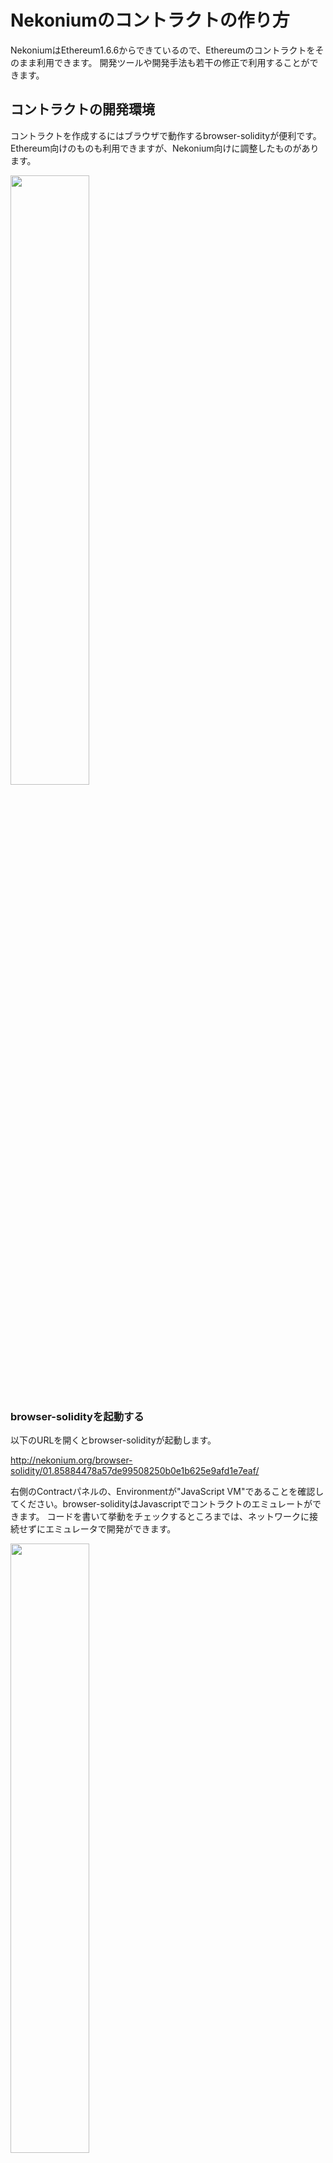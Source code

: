 # Nekoniumのコントラクトの作り方

NekoniumはEthereum1.6.6からできているので、Ethereumのコントラクトをそのまま利用できます。
開発ツールや開発手法も若干の修正で利用することができます。


## コントラクトの開発環境

コントラクトを作成するにはブラウザで動作するbrowser-solidityが便利です。
Ethereum向けのものも利用できますが、Nekonium向けに調整したものがあります。

<img width="50%" src="https://raw.githubusercontent.com/nekonium/nekonium.github.io/master/browser-solidity/img/1.png"/>


### browser-solidityを起動する

以下のURLを開くとbrowser-solidityが起動します。

<a href="http://nekonium.org/browser-solidity/01.85884478a57de99508250b0e1b625e9afd1e7eaf/">http://nekonium.org/browser-solidity/01.85884478a57de99508250b0e1b625e9afd1e7eaf/</a>

右側のContractパネルの、Environmentが"JavaScript VM"であることを確認してください。browser-solidityはJavascriptでコントラクトのエミュレートができます。
コードを書いて挙動をチェックするところまでは、ネットワークに接続せずにエミュレータで開発ができます。


<img width="50%" src="https://raw.githubusercontent.com/nekonium/nekonium.github.io/master/browser-solidity/img/2.png"/>



Accountには利用可能なユーザアカウントアドレスと、その残高が表示されます。JavaScript VMはエミュレータなので使い放題です。
Gas limitとValueはよくわかりません。


### とりあえず何かを実装してみる

起動時点ではエディタにballot.solというサンプルがあります。よくわからないので×ボタンで閉じます。

<img src="https://raw.githubusercontent.com/nekonium/nekonium.github.io/master/browser-solidity/img/3.png"/>


代わりに<a href="https://book.ethereum-jp.net/first_use/contract.html">Ethereum入門</a>にある簡単なコントラクトを使いましょう。

左上の＋ボタンで新しいファイルを追加して、次のコードを入力します。

<img src="https://raw.githubusercontent.com/nekonium/nekonium.github.io/master/browser-solidity/img/4.png"/>

このコードはstoredDataに整数値を格納したり読み出したりできるコードです。

```
contract SingleNumRegister {
    uint storedData;
    function set(uint x) {
        storedData = x;
    }
    function get() constant returns (uint retVal) {
    return storedData;
    }
}
```

### ファイルの保存

編集中のファイルはコピペするなどして保存してください。どこに保存されているのかはよくわかりません。
Browser-Soldityのマニュアルに何かヒントがあるかもしれません。



### VMで実行してみる

ソースコードができたらコンパイルです。Createボタンを押します。
ちょっとだけ警告ができますが大体よさそうです。

<img src="https://raw.githubusercontent.com/nekonium/nekonium.github.io/master/browser-solidity/img/5.png"/>


よく見るとget関数とset関数がありますね。set関数に値を入力してボタンをクリック後、getボタンを押すとget関数の返す値が変わるのが確認できました。

<img src="https://raw.githubusercontent.com/nekonium/nekonium.github.io/master/browser-solidity/img/6.png"/>

また、Contract detailsをクリックするといろいろなことがわかります。


## テスト環境で試してみる

コントラクトができたら、Nekoniumのプライベートネットを構築してテストしましょう。


### プライベートネットの準備

Windowsでの作業例です。ほかのOSではそれなりに読み替えてください。
作業用のフォルダを作り、gnekoniumをコピーして、テキストファイルを２つ作成します。

<b>genesis_private.json</b>
```
{
  "config": {
        "chainId": 2,
        "homesteadBlock": 0,
        "eip150Block": 0,
        "eip155Block": 100,
        "eip158Block": 100
  },
  "coinbase"   : "0x0000000000000000000000000000000000000000",
  "difficulty" : "0x200",
  "extraData"  : "",
  "gasLimit"   : "0x2fefd8",
  "nonce"      : "0x0000000000000042",
  "mixhash"    : "0x0000000000000000000000000000000000000000000000000000000000000000",
  "parentHash" : "0x0000000000000000000000000000000000000000000000000000000000000000",
  "timestamp"  : "0x00",
  "alloc":{
  }
}
```

<b>start_private.bat</b>
```
gnekonium --networkid "10" --rpc --rpcaddr "localhost"  --rpccorsdomain "*" --nodiscover --datadir "./privatenet" console
```

ここまでで、作業ディレクトリには３個のファイルがあるはずです。(privatenetディレクトリは作らなくてもかまいません。)

<img src="https://raw.githubusercontent.com/nekonium/nekonium.github.io/master/browser-solidity/img/7.png"/>


### ジェネシスブロックの作成

プライベートネットのジェネシスブロックを作成します。
ファイルのあるディレクトリで、コマンドラインから次のように実行します。

```
$gnekonium --datadir ./privatenet init ./genesis_private.json
```

ログが流れてプライベートネットのデータがprivatenetフォルダに生成されます。

<img src="https://raw.githubusercontent.com/nekonium/nekonium.github.io/master/browser-solidity/img/10.png"/>


### プライベートネットの起動

ファイルのあるディレクトリで、コマンドラインからバッチファイルでプライベートネットを起動します。

<img src="https://raw.githubusercontent.com/nekonium/nekonium.github.io/master/browser-solidity/img/8.png"/>


gnekoniumが起動したら、テスト用のユーザーアカウントの作成して、アカウントのアンロックしておきます。

```
> personal.newAccount("passwd")
I"N0FxO3 d5f5[00479-02d7c|21c38:c2b7f:85930]b 9Nfe8w2 ew7a0lbl5ect0 6acpep6ecaerfe2d"
  >                  url=keystore://D:\\新しいフォ??… status=Locked
> personal.unlockAccount(eth.accounts[0])
Unlock account 0x3d5f50490dc2c8cbf890b9f82e70b5c06ce6cef2
Passphrase: ("passwd"と入力)
true
>
```

ここでは、0x3d5f50490dc2c8cbf890b9f82e70b5c06ce6cef2というアカウントを新規で作成し、アンロックしています。


### gnekoniumに接続する

browser-solidityのEnvironmentから、Web3 Providerを選択してください。

問い合わせダイアログでOKを押すと接続先のノードを聞かれるので、そこに起動したgnekoniumのアドレスを入力します。

接続に成功すると、Accountの残高とアドレスが更新されます。

<img src="https://raw.githubusercontent.com/nekonium/nekonium.github.io/master/browser-solidity/img/9.png"/>


接続に失敗すると、Accountの残高が更新されずに右側のパネルの下にエラーが表示されます。
よくある原因は以下の通りです。頑張って問題を解消してください。
特にアンロックは300秒で自動的に解除されるので、その場合は再度gnekoniumからアンロックを実施して下さい。

<a href="http://qiita.com/hshimo/items/4ec0889f06d1ce263137">Qiita:Ethereum: アカウントをアンロックする方法</a>

- gnekoniumが起動していない。またはgnekoniumのポートが間違ってる
- プライベートネットにアカウントがない。またはアカウントのアンロックを忘れている.または時間経過でアンロックが無効になっている。
- browser-solidityをhttps://で開いている


### コントラクタをプライベートネットワークに送信する


送信前に、gnekoniumのマイニングを開始しておきます。マイニングを実行しておかないとコントラクトのトランザクションがブロックチェーンに取り込まれません。
gnekoniumのコンソールから、miner.start(1)を実行します。テストですから本気でマイニングをする必要はありません。スレッド数は１で十分です。

```
>miner.start(1)
null
```

browser-solidityのAccountの残高が溜まるまで少し待ちます。

Createっボタンを押すと、プライベートネットへトランザクションが送信されてるので、マイニングされるまでしばらく待ちます。
<img src="https://raw.githubusercontent.com/nekonium/nekonium.github.io/master/browser-solidity/img/11.png"/>

マイニングされればブロックチェーンへのコントラクトの登録は完了です。

コントラクタのアドレスは、Copy addressで得ることができます。
<img src="https://raw.githubusercontent.com/nekonium/nekonium.github.io/master/browser-solidity/img/12.png"/>



## メインネットに送信する

テスト環境で十分な検証ができたら、接続先をメインネットに変えてトランザクションを送信します。<b>ここからの作業はメインネットのNekoniumに影響を及ぼします。慎重に実施してください。</b>

手順はプライベートネットとほぼ同じです。


### メインネットをRPC付きで起動

gnekoniumをオプションをつけて次のように起動します。
```
gnekonium --rpc --rpcaddr "localhost"  --rpccorsdomain "*" console
```


### メインネットにコントラクトを送信する

Environmentを一度JavascriptVMに戻して、もう一度Web3Providerを選択します。

接続が完了したら、Accountsから登録を行うユーザアカウントを選択してください。
<img src="https://raw.githubusercontent.com/nekonium/nekonium.github.io/master/browser-solidity/img/13.png"/>

選択したアカウントは、テストと同じ要領でアンロックしておきます。

```
> personal.unlockAccount(eth.accounts[?アカウント番号?]) 
Unlock account 0x............
Passphrase: 
true
>
```

Createボタンを押すと、メインネットにトランザクションが送信されて登録が行われます。
メインネットで新しいブロックが生成されるまでしばらくお待ちください。

### コントラクトアドレスの取得
登録が完了すると、Copy addressからコントラクタのアドレスがコピーできるようになります。<b>Copy addressで忘れずに控えておいてください。</b>

メインネットの場合はハッシュレートが外部から供給されているので自分でマイニングを行う必要はありません。
また、<b>一度登録したコントラクトはNekoniumが消滅するまで消えることはありません。十分に注意してください。</b>



